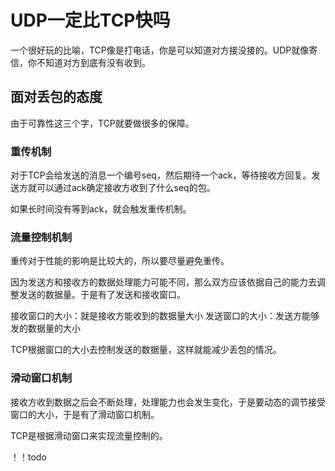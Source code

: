 # UDP一定比TCP快吗

一个很好玩的比喻，TCP像是打电话，你是可以知道对方接没接的。UDP就像寄信，你不知道对方到底有没有收到。

## 面对丢包的态度

由于可靠性这三个字，TCP就要做很多的保障。

### 重传机制
对于TCP会给发送的消息一个编号seq，然后期待一个ack，等待接收方回复。发送方就可以通过ack确定接收方收到了什么seq的包。

如果长时间没有等到ack，就会触发重传机制。

### 流量控制机制
重传对于性能的影响是比较大的，所以要尽量避免重传。

因为发送方和接收方的数据处理能力可能不同，那么双方应该依据自己的能力去调整发送的数据量。于是有了发送和接收窗口。

接收窗口的大小：就是接收方能收到的数据量大小
发送窗口的大小：发送方能够发的数据量的大小

TCP根据窗口的大小去控制发送的数据量，这样就能减少丢包的情况。


### 滑动窗口机制
接收方收到数据之后会不断处理，处理能力也会发生变化，于是要动态的调节接受窗口的大小，于是有了滑动窗口机制。

TCP是根据滑动窗口来实现流量控制的。

！！todo